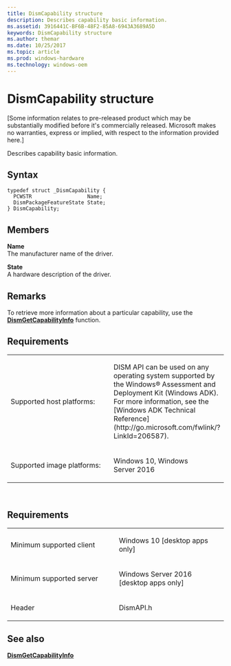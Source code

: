 ```yaml
---
title: DismCapability structure
description: Describes capability basic information.
ms.assetid: 3916441C-BF6B-48F2-85A8-6943A3689A5D
keywords: DismCapability structure
ms.author: themar
ms.date: 10/25/2017
ms.topic: article
ms.prod: windows-hardware
ms.technology: windows-oem
---
```


# DismCapability structure


\[Some information relates to pre-released product which may be substantially modified before it's commercially released. Microsoft makes no warranties, express or implied, with respect to the information provided here.\]

Describes capability basic information.

Syntax
---

```ManagedCPlusPlus
typedef struct _DismCapability {
  PCWSTR                  Name;
  DismPackageFeatureState State;
} DismCapability;
```

Members
----

**Name**  
The manufacturer name of the driver.

**State**  
A hardware description of the driver.

## <span id="Remarks"></span><span id="remarks"></span><span id="REMARKS"></span>Remarks


To retrieve more information about a particular capability, use the [**DismGetCapabilityInfo**](dismgetcapabilityinfo.md) function.

## <span id="Requirements"></span><span id="requirements"></span><span id="REQUIREMENTS"></span>Requirements


<table>
<colgroup>
<col width="50%" />
<col width="50%" />
</colgroup>
<tbody>
<tr class="odd">
<td><p>Supported host platforms:</p></td>
<td><p>DISM API can be used on any operating system supported by the Windows® Assessment and Deployment Kit (Windows ADK). For more information, see the [Windows ADK Technical Reference](http://go.microsoft.com/fwlink/?LinkId=206587).</p></td>
</tr>
<tr class="even">
<td><p>Supported image platforms:</p></td>
<td><p>Windows 10, Windows Server 2016</p></td>
</tr>
</tbody>
</table>

 

Requirements
---------

<table>
<colgroup>
<col width="50%" />
<col width="50%" />
</colgroup>
<tbody>
<tr class="odd">
<td><p>Minimum supported client</p></td>
<td><p>Windows 10 [desktop apps only]</p></td>
</tr>
<tr class="even">
<td><p>Minimum supported server</p></td>
<td><p>Windows Server 2016 [desktop apps only]</p></td>
</tr>
<tr class="odd">
<td><p>Header</p></td>
<td>DismAPI.h</td>
</tr>
</tbody>
</table>

## <span id="see_also"></span>See also


[**DismGetCapabilityInfo**](dismgetcapabilityinfo.md)

 

 




